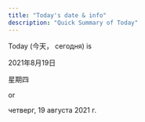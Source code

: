 ```yaml
---
title: "Today's date & info"
description: "Quick Summary of Today"
---
```


Today (今天， сегодня) is <p>2021年8月19日</p><p>星期四</p> or <p>четверг, 19 августа 2021 г.</p>